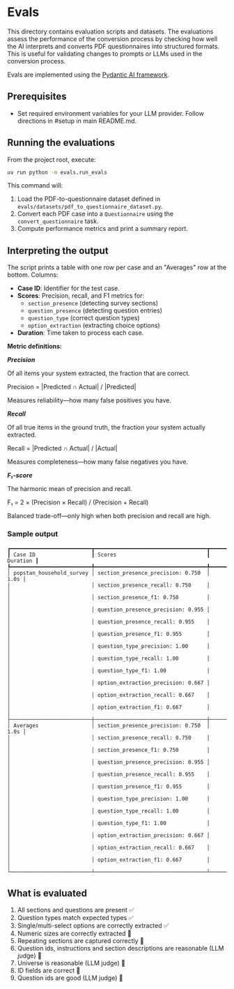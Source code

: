 # Evals

This directory contains evaluation scripts and datasets. The evaluations assess the performance of the conversion process by checking how well the AI interprets and converts PDF questionnaires into structured formats. This is useful for validating changes to prompts or LLMs used in the conversion process.

Evals are implemented using the [Pydantic AI framework](https://ai.pydantic.dev/evals/#evaluators).

## Prerequisites

- Set required environment variables for your LLM provider. Follow directions in #setup in main README.md.

## Running the evaluations

From the project root, execute:

```bash
uv run python -m evals.run_evals
```

This command will:

1. Load the PDF-to-questionnaire dataset defined in `evals/datasets/pdf_to_questionnaire_dataset.py`.
2. Convert each PDF case into a `Questionnaire` using the `convert_questionnaire` task.
3. Compute performance metrics and print a summary report.

## Interpreting the output

The script prints a table with one row per case and an "Averages" row at the bottom. Columns:

- **Case ID**: Identifier for the test case.
- **Scores**: Precision, recall, and F1 metrics for:
  - `section_presence` (detecting survey sections)
  - `question_presence` (detecting question entries)
  - `question_type` (correct question types)
  - `option_extraction` (extracting choice options)
- **Duration**: Time taken to process each case.

**Metric definitions:**

***Precision***

Of all items your system extracted, the fraction that are correct. 

Precision = |Predicted ∩ Actual| / |Predicted|

Measures reliability—how many false positives you have.

***Recall***

Of all true items in the ground truth, the fraction your system actually extracted.

Recall = |Predicted ∩ Actual| / |Actual|

Measures completeness—how many false negatives you have.

***F₁-score***

The harmonic mean of precision and recall.

F₁ = 2 × (Precision × Recall) / (Precision + Recall)

Balanced trade-off—only high when both precision and recall are high.


### Sample output

```
┏━━━━━━━━━━━━━━━━━━━━━━━━━━┳━━━━━━━━━━━━━━━━━━━━━━━━━━━━━━━━━━━━┳━━━━━━━━━━┓
┃ Case ID                  ┃ Scores                             ┃ Duration ┃
┡━━━━━━━━━━━━━━━━━━━━━━━━━━╇━━━━━━━━━━━━━━━━━━━━━━━━━━━━━━━━━━━━╇━━━━━━━━━━┩
│ popstan_household_survey │ section_presence_precision: 0.750  │     1.0s │
│                          │ section_presence_recall: 0.750     │          │
│                          │ section_presence_f1: 0.750         │          │
│                          │ question_presence_precision: 0.955 │          │
│                          │ question_presence_recall: 0.955    │          │
│                          │ question_presence_f1: 0.955        │          │
│                          │ question_type_precision: 1.00      │          │
│                          │ question_type_recall: 1.00         │          │
│                          │ question_type_f1: 1.00             │          │
│                          │ option_extraction_precision: 0.667 │          │
│                          │ option_extraction_recall: 0.667    │          │
│                          │ option_extraction_f1: 0.667        │          │
├──────────────────────────┼────────────────────────────────────┼──────────┤
│ Averages                 │ section_presence_precision: 0.750  │     1.0s │
│                          │ section_presence_recall: 0.750     │          │
│                          │ section_presence_f1: 0.750         │          │
│                          │ question_presence_precision: 0.955 │          │
│                          │ question_presence_recall: 0.955    │          │
│                          │ question_presence_f1: 0.955        │          │
│                          │ question_type_precision: 1.00      │          │
│                          │ question_type_recall: 1.00         │          │
│                          │ question_type_f1: 1.00             │          │
│                          │ option_extraction_precision: 0.667 │          │
│                          │ option_extraction_recall: 0.667    │          │
│                          │ option_extraction_f1: 0.667        │          │
└──────────────────────────┴────────────────────────────────────┴──────────┘
```


## What is evaluated

1. All sections and questions are present ✅
2. Question types match expected types ✅
3. Single/multi-select options are correctly extracted ✅
4. Numeric sizes are correctly extracted 🔲
5. Repeating sections are captured correctly 🔲
6. Question ids, instructions and section descriptions are reasonable (LLM judge) 🔲
7. Universe is reasonable (LLM judge) 🔲
8. ID fields are correct 🔲
9. Question ids are good (LLM judge) 🔲